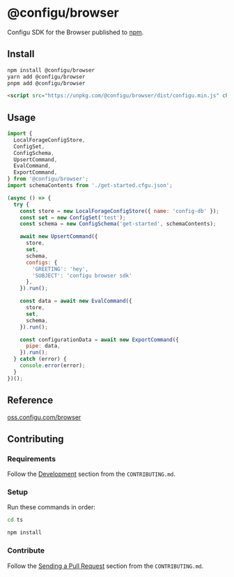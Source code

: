 # @configu/browser

Configu SDK for the Browser published to [npm](https://www.npmjs.com/package/@configu/browser).

## Install

```bash
npm install @configu/browser
yarn add @configu/browser
pnpm add @configu/browser
```

```html
<script src="https://unpkg.com/@configu/browser/dist/configu.min.js" charset="utf-8"></script>
```

## Usage

```js
import {
  LocalForageConfigStore,
  ConfigSet,
  ConfigSchema,
  UpsertCommand,
  EvalCommand,
  ExportCommand,
} from '@configu/browser';
import schemaContents from './get-started.cfgu.json';

(async () => {
  try {
    const store = new LocalForageConfigStore({ name: 'config-db' });
    const set = new ConfigSet('test');
    const schema = new ConfigSchema('get-started', schemaContents);

    await new UpsertCommand({
      store,
      set,
      schema,
      configs: {
        'GREETING': 'hey',
        'SUBJECT': 'configu browser sdk'
      },
    }).run();

    const data = await new EvalCommand({
      store,
      set,
      schema,
    }).run();

    const configurationData = await new ExportCommand({
      pipe: data,
    }).run();
  } catch (error) {
    console.error(error);
  }
})();
```

<!-- For more examples see [examples/browser](https://github.com/configu/configu/tree/main/examples/browser-sdk/) -->

## Reference

[oss.configu.com/browser](https://oss.configu.com/ts/modules/_configu_browser.html)

## Contributing

### Requirements

Follow the [Development](https://github.com/configu/configu/blob/main/CONTRIBUTING.md#development) section from the `CONTRIBUTING.md`.

### Setup

Run these commands in order:

```bash
cd ts
```

```bash
npm install
```

### Contribute

Follow the [Sending a Pull Request](https://github.com/configu/configu/blob/main/CONTRIBUTING.md#sending-a-pull-request) section from the `CONTRIBUTING.md`.
